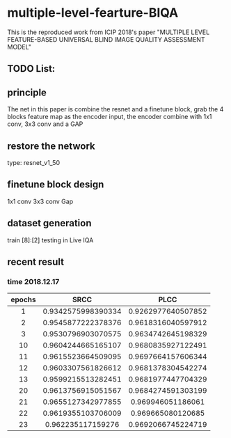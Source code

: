 # multiple-level-fearture-BIQA
This is the reproduced work from ICIP 2018's paper "MULTIPLE LEVEL FEATURE-BASED UNIVERSAL BLIND IMAGE QUALITY ASSESSMENT MODEL"

## TODO List:


## principle 
The net in this paper is combine the resnet and a finetune block, grab the 4 blocks feature map as the encoder input, the encoder combine with 1x1 conv, 3x3 conv and a GAP

## restore the network
   type: resnet_v1_50
   
## finetune block design
   1x1 conv
   3x3 conv
   Gap
  
## dataset generation
   train [8]:[2] testing in Live IQA

## recent result

### time 2018.12.17

| epochs | SRCC | PLCC |
| :----: | :---: | :---: |
| 1      | 0.9342575998390334 | 0.9262977640507852 |
| 2      | 0.9545877222378376 | 0.9618316040597912 |
| 3      | 0.9530796903070575 | 0.9634742645198329 |
| 10      | 0.9604244665165107 | 0.9680835927122491 |
| 11      | 0.9615523664509095 | 0.9697664157606344 |
| 12      | 0.9603307561826612 | 0.9681378304542274 |
| 13      | 0.9599215513282451 | 0.9681977447704329 |
| 20      | 0.9613756915051567 | 0.9684274591303199 |
| 21      | 0.9655127342977855 | 0.969946051186061 |
| 22      | 0.9619355103706009 | 0.969665080120685 |
| 23      | 0.962235117159276 | 0.9692066745224719 |




